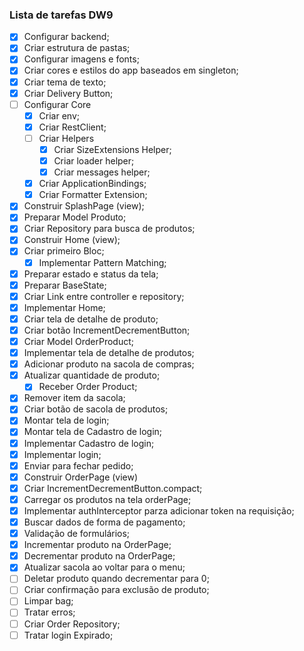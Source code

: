 ### Lista de tarefas DW9

- [x] Configurar backend;
- [x] Criar estrutura de pastas;
- [x] Configurar imagens e fonts;
- [x] Criar cores e estilos do app baseados em singleton;
- [x] Criar tema de texto;
- [x] Criar Delivery Button;
- [ ] Configurar Core
  - [x] Criar env;
  - [x] Criar RestClient;
  - [ ] Criar Helpers
      - [x] Criar SizeExtensions Helper;
      - [x] Criar loader helper;
      - [x] Criar messages helper;
  - [x] Criar ApplicationBindings;
  - [x] Criar Formatter Extension;
- [x] Construir SplashPage (view);  
- [x] Preparar Model Produto;
- [x] Criar Repository para busca de produtos;
- [x] Construir Home (view);
- [x] Criar primeiro Bloc;
  - [x] Implementar Pattern Matching; 
- [x] Preparar estado e status da tela;
- [x] Preparar BaseState;
- [x] Criar Link entre controller e repository;
- [x] Implementar Home;
- [x] Criar tela de detalhe de produto;
- [x] Criar botão IncrementDecrementButton;
- [x] Criar Model OrderProduct;
- [x] Implementar tela de detalhe de produtos;
- [x] Adicionar produto na sacola de compras;
- [x] Atualizar quantidade de produto;
  - [x] Receber Order Product;
- [x] Remover item da sacola;
- [x] Criar botão de sacola de produtos;
- [x] Montar tela de login;
- [x] Montar tela de Cadastro de login;  
- [x] Implementar Cadastro de login;
- [x] Implementar login; 
- [x] Enviar para fechar pedido;
- [x] Construir OrderPage (view)
- [x] Criar IncrementDecrementButton.compact;
- [x] Carregar os produtos na tela orderPage;
- [x] Implementar authInterceptor parza adicionar token na requisição;
- [x] Buscar dados de forma de pagamento;
- [x] Validação de formulários;
- [x] Incrementar produto na OrderPage;
- [x] Decrementar produto na OrderPage;
- [x] Atualizar sacola ao voltar para o menu;
- [ ] Deletar produto quando decrementar para 0;
- [ ] Criar confirmação para exclusão de produto;
- [ ] Limpar bag;
- [ ] Tratar erros;
- [ ] Criar Order Repository;
- [ ] Tratar login Expirado;